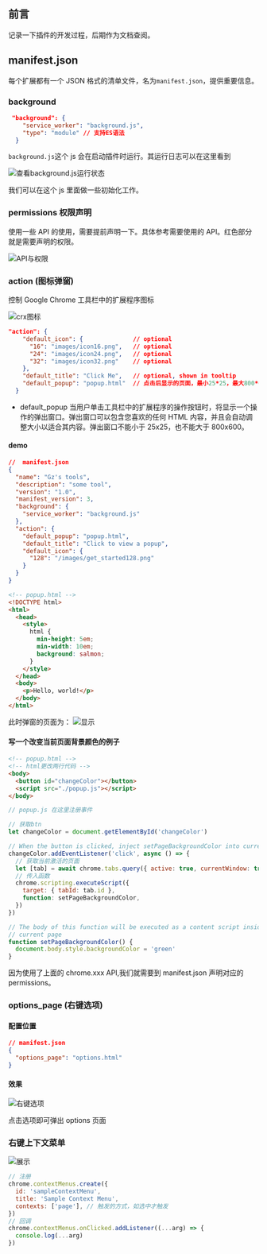 ## 前言

记录一下插件的开发过程，后期作为文档查阅。

## manifest.json

每个扩展都有一个 JSON 格式的清单文件，名为`manifest.json`，提供重要信息。

### background

```json
 "background": {
    "service_worker": "background.js",
    "type": "module" // 支持ES语法
  }
```

`background.js`这个 js 会在启动插件时运行。其运行日志可以在这里看到

![查看background.js运行状态](./img/exp.png)

我们可以在这个 js 里面做一些初始化工作。

### permissions 权限声明

使用一些 API 的使用，需要提前声明一下。具体参考需要使用的 API。红色部分就是需要声明的权限。

![API与权限](./img/exp1.png)

### action (图标弹窗)

控制 Google Chrome 工具栏中的扩展程序图标

![crx图标](./img/exp2.png)

```json
"action": {
    "default_icon": {              // optional
      "16": "images/icon16.png",   // optional
      "24": "images/icon24.png",   // optional
      "32": "images/icon32.png"    // optional
    },
    "default_title": "Click Me",   // optional, shown in tooltip
    "default_popup": "popup.html"  // 点击后显示的页面，最小25*25，最大800*600
  }
```

- default_popup
  当用户单击工具栏中的扩展程序的操作按钮时，将显示一个操作的弹出窗口。弹出窗口可以包含您喜欢的任何 HTML 内容，并且会自动调整大小以适合其内容。弹出窗口不能小于 25x25，也不能大于 800x600。

#### demo

```json
//  manifest.json
{
  "name": "Gz's tools",
  "description": "some tool",
  "version": "1.0",
  "manifest_version": 3,
  "background": {
    "service_worker": "background.js"
  },
  "action": {
    "default_popup": "popup.html",
    "default_title": "Click to view a popup",
    "default_icon": {
      "128": "/images/get_started128.png"
    }
  }
}
```

```html
<!-- popup.html -->
<!DOCTYPE html>
<html>
  <head>
    <style>
      html {
        min-height: 5em;
        min-width: 10em;
        background: salmon;
      }
    </style>
  </head>
  <body>
    <p>Hello, world!</p>
  </body>
</html>
```

此时弹窗的页面为： ![显示](./img/exp4.png)

#### 写一个改变当前页面背景颜色的例子

```html
<!-- popup.html -->
<!-- html更改两行代码 -->
<body>
  <button id="changeColor"></button>
  <script src="./popup.js"></script>
</body>
```

```javascript
// popup.js 在这里注册事件

// 获取btn
let changeColor = document.getElementById('changeColor')

// When the button is clicked, inject setPageBackgroundColor into current page
changeColor.addEventListener('click', async () => {
  // 获取当前激活的页面
  let [tab] = await chrome.tabs.query({ active: true, currentWindow: true })
  // 传入函数
  chrome.scripting.executeScript({
    target: { tabId: tab.id },
    function: setPageBackgroundColor,
  })
})

// The body of this function will be executed as a content script inside the
// current page
function setPageBackgroundColor() {
  document.body.style.backgroundColor = 'green'
}
```

因为使用了上面的 chrome.xxx API,我们就需要到 manifest.json 声明对应的 permissions。

### options_page (右键选项)

#### 配置位置

```json
// manifest.json
{
  "options_page": "options.html"
}
```

#### 效果

![右键选项](./img/exp5.png)

点击选项即可弹出 options 页面

### 右键上下文菜单

![展示](./img/exp6.png)

```js
// 注册
chrome.contextMenus.create({
  id: 'sampleContextMenu',
  title: 'Sample Context Menu',
  contexts: ['page'], // 触发的方式，如选中才触发
})
// 回调
chrome.contextMenus.onClicked.addListener((...arg) => {
  console.log(...arg)
})
```
